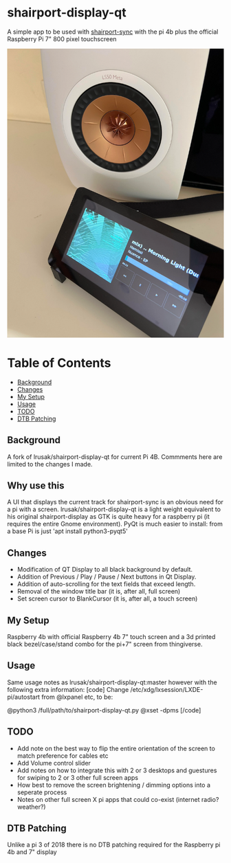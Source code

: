 # shairport-display-qt

A simple app to be used with [shairport-sync](https://github.com/mikebrady/shairport-sync) with the pi 4b plus the official Raspberry Pi 7" 800 pixel touchscreen

![Example App Photo](shairport-display.png)

Table of Contents
=================

  * [Background](#background)
  * [Changes](#my-setup)
  * [My Setup](#my-setup)
  * [Usage](#usage)
  * [TODO](#todo)
  * [DTB Patching](#dtb-patching)


## Background

A fork of lrusak/shairport-display-qt for current Pi 4B. Commments here are limited to the changes I made.

## Why use this

A UI that displays the current track for shairport-sync is an obvious need for a pi with a screen. lrusak/shairport-display-qt is a light weight equivalent to his original shairport-display as GTK is quite heavy for a raspberry pi (it requires the entire Gnome environment). PyQt is much easier to install: from a base Pi is just 'apt install python3-pyqt5'

## Changes

* Modification of QT Display to all black background by default.
* Addition of Previous / Play / Pause / Next buttons in Qt Display.
* Addition of auto-scrolling for the text fields that exceed length.
* Removal of the window title bar (it is, after all, full screen)
* Set screen cursor to BlankCursor (it is, after all, a touch screen)

## My Setup

Raspberry 4b with official Raspberry 4b 7" touch screen and a 3d printed black bezel/case/stand combo for the pi+7" screen from thingiverse.

## Usage

Same usage notes as lrusak/shairport-display-qt:master however with the following extra information: 
[code]
Change /etc/xdg/lxsession/LXDE-pi/autostart from @lxpanel etc, to be:

@python3 /full/path/to/shairport-display-qt.py
@xset -dpms
[/code]

## TODO

* Add note on the best way to flip the entire orientation of the screen to match preference for cables etc
* Add Volume control slider
* Add notes on how to integrate this with 2 or 3 desktops and guestures for swiping to 2 or 3 other full screen apps
* How best to remove the screen brightening / dimming options into a seperate process
* Notes on other full screen X pi apps that could co-exist (internet radio? weather?)

## DTB Patching

Unlike a pi 3 of 2018 there is no DTB patching required for the Raspberry pi 4b and 7" display
